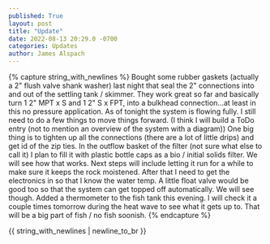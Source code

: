 ```yaml
---
published: True
layout: post
title: "Update"
date: 2022-08-13 20:29.0 -0700
categories: Updates
author: James Alspach
---
```

{% capture string_with_newlines %}
Bought some rubber gaskets (actually a 2" flush valve shank washer) last night that seal the 2" connections into and out of the settling tank / skimmer. They work great so far and basically turn 1 2" MPT x S and 1 2" S x FPT, into a bulkhead connection...at least in this no pressure application.
As of tonight the system is flowing fully. 
I still need to do a few things to move things forward. (I think I will build a ToDo entry (not to mention an overview of the system with a diagram)) One big thing is to tighten up all the connections (there are a lot of little drips) and get id of the zip ties.
In the outflow basket of the filter (not sure what else to call it) I plan to fill it with plastic bottle caps as a bio / initial solids filter. We will see how that works.
Next steps will include letting it run for a while to make sure it keeps the rock moistened. After that I need to get the electronics in so that I know the water temp. A little float valve would be good too so that the system can get topped off automatically. We will see though.
Added a thermometer to the fish tank this evening. I will check it a couple times tomorrow during the heat wave to see what it gets up to. That will be a big part of fish / no fish soonish.
{% endcapture %}

{{ string_with_newlines | newline_to_br }}